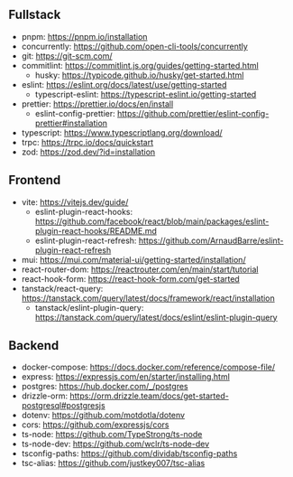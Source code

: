 ## Fullstack

- pnpm: https://pnpm.io/installation
- concurrently: https://github.com/open-cli-tools/concurrently
- git: https://git-scm.com/
- commitlint: https://commitlint.js.org/guides/getting-started.html
  - husky: https://typicode.github.io/husky/get-started.html
- eslint: https://eslint.org/docs/latest/use/getting-started
  - typescript-eslint: https://typescript-eslint.io/getting-started
- prettier: https://prettier.io/docs/en/install
  - eslint-config-prettier: https://github.com/prettier/eslint-config-prettier#installation
- typescript: https://www.typescriptlang.org/download/
- trpc: https://trpc.io/docs/quickstart
- zod: https://zod.dev/?id=installation

## Frontend

- vite: https://vitejs.dev/guide/
  - eslint-plugin-react-hooks: https://github.com/facebook/react/blob/main/packages/eslint-plugin-react-hooks/README.md
  - eslint-plugin-react-refresh: https://github.com/ArnaudBarre/eslint-plugin-react-refresh
- mui: https://mui.com/material-ui/getting-started/installation/
- react-router-dom: https://reactrouter.com/en/main/start/tutorial
- react-hook-form: https://react-hook-form.com/get-started
- tanstack/react-query: https://tanstack.com/query/latest/docs/framework/react/installation
  - tanstack/eslint-plugin-query: https://tanstack.com/query/latest/docs/eslint/eslint-plugin-query

## Backend

- docker-compose: https://docs.docker.com/reference/compose-file/
- express: https://expressjs.com/en/starter/installing.html
- postgres: https://hub.docker.com/_/postgres
- drizzle-orm: https://orm.drizzle.team/docs/get-started-postgresql#postgresjs
- dotenv: https://github.com/motdotla/dotenv
- cors: https://github.com/expressjs/cors
- ts-node: https://github.com/TypeStrong/ts-node
- ts-node-dev: https://github.com/wclr/ts-node-dev
- tsconfig-paths: https://github.com/dividab/tsconfig-paths
- tsc-alias: https://github.com/justkey007/tsc-alias
